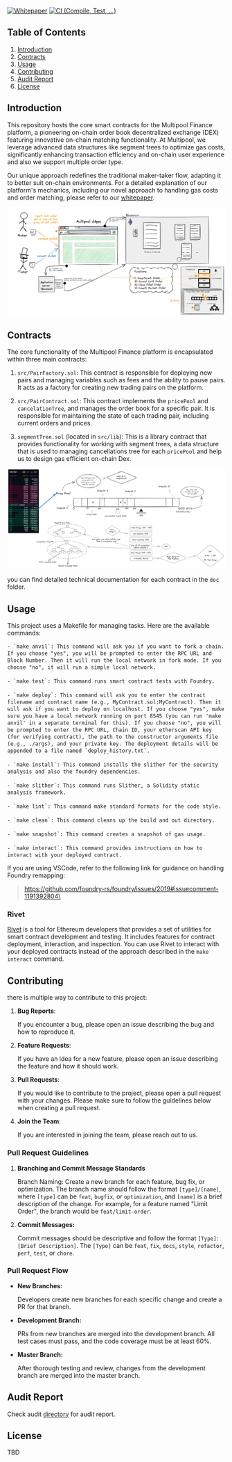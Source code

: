 [![Whitepaper](https://img.shields.io/badge/WhitePaper-Link-blue)](https://whitepaper.multipool.finance/)
[![CI (Compile, Test, ...)](https://github.com/irnb/onchain-matcher/actions/workflows/ci.yml/badge.svg)](https://github.com/Multipool-Finance/core/actions/workflows/ci.yml)


## Table of Contents
1. [Introduction](#introduction)
2. [Contracts](#contracts)
3. [Usage](#usage)
4. [Contributing](#contributing)
5. [Audit Report](#audit-report)
5. [License](#license)


## Introduction
<a name="introduction"></a>

This repository hosts the core smart contracts for the Multipool Finance platform, a pioneering on-chain order book decentralized exchange (DEX) featuring innovative on-chain matching functionality. At Multipool, we leverage advanced data structures like segment trees to optimize gas costs, significantly enhancing transaction efficiency and on-chain user experience and also we support multiple order type.

Our unique approach redefines the traditional maker-taker flow, adapting it to better suit on-chain environments. For a detailed explanation of our platform's mechanics, including our novel approach to handling gas costs and order matching, please refer to our [whitepaper](https://whitepaper.multipool.finance/).

![Multipool Finance](./doc/diagram-2.png)


## Contracts
<a name="contracts"></a>

The core functionality of the Multipool Finance platform is encapsulated within three main contracts:


1. `src/PairFactory.sol`: This contract is responsible for deploying new pairs and managing variables such as fees and the ability to pause pairs. It acts as a factory for creating new trading pairs on the platform.

2. `src/PairContract.sol`: This contract implements the `pricePool` and `cancelationTree`, and manages the order book for a specific pair. It is responsible for maintaining the state of each trading pair, including current orders and prices.

3. `segmentTree.sol` (located in `src/lib`): This is a library contract that provides functionality for working with segment trees, a data structure that is used to managing cancellations tree for each `pricePool` and help us to design gas efficient on-chain Dex.


![Multipool Finance](./doc/diagram-1.png)

you can find detailed technical documentation for each contract in the `doc` folder.


## Usage
<a name="usage"></a>

This project uses a Makefile for managing tasks. Here are the available commands:

```
- `make anvil`: This command will ask you if you want to fork a chain. If you choose "yes", you will be prompted to enter the RPC URL and Block Number. Then it will run the local network in fork mode. If you choose "no", it will run a simple local network.

- `make test`: This command runs smart contract tests with Foundry.

- `make deploy`: This command will ask you to enter the contract filename and contract name (e.g., MyContract.sol:MyContract). Then it will ask if you want to deploy on localhost. If you choose "yes", make sure you have a local network running on port 8545 (you can run 'make anvil' in a separate terminal for this). If you choose "no", you will be prompted to enter the RPC URL, Chain ID, your etherscan API key (for verifying contract), the path to the constructor arguments file (e.g., ./args), and your private key. The deployment details will be appended to a file named `deploy_history.txt`.

- `make install`: This command installs the slither for the security analysis and also the foundry dependencies.

- `make slither`: This command runs Slither, a Solidity static analysis framework.

- `make lint`: This command make standard formats for the code style.

- `make clean`: This command cleans up the build and out directory.

- `make snapshot`: This command creates a snapshot of gas usage.

- `make interact`: This command provides instructions on how to interact with your deployed contract.
```




If you are using VSCode, refer to the following link for guidance on handling Foundry remapping:

> https://github.com/foundry-rs/foundry/issues/2019#issuecomment-1191392804\

### Rivet
<a name="Rivet"></a>

[Rivet](https://github.com/paradigmxyz/rivet/tree/main) is a tool for Ethereum developers that provides a set of utilities for smart contract development and testing. It includes features for contract deployment, interaction, and inspection. You can use Rivet to interact with your deployed contracts instead of the approach described in the `make interact` command.

## Contributing
<a name="contributing"></a>

there is multiple way to contribute to this project:
1. **Bug Reports**: 

    If you encounter a bug, please open an issue describing the bug and how to reproduce it.
2. **Feature Requests**: 

    If you have an idea for a new feature, please open an issue describing the feature and how it should work.
3. **Pull Requests**: 

    If you would like to contribute to the project, please open a pull request with your changes. Please make sure to follow the guidelines below when creating a pull request.
4. **Join the Team**: 
        
    If you are interested in joining the team, please reach out to us.

### Pull Request Guidelines
1. **Branching and Commit Message Standards**

    Branch Naming: Create a new branch for each feature, bug fix, or optimization. The branch name should follow the format `[type]/[name]`, where `[type]` can be `feat`, `bugfix`, or `optimization`, and `[name]` is a brief description of the change. For example, for a feature named "Limit Order", the branch would be `feat/limit-order`.

2. **Commit Messages:**

     Commit messages should be descriptive and follow the format `[Type]`: `[Brief Description]`. The `[Type]` can be `feat`, `fix`, `docs`, `style`, `refactor`, `perf`, `test`, or `chore`.

### Pull Request Flow
* **New Branches:** 
    
    Developers create new branches for each specific change and create a PR for that branch.
* **Development Branch:** 

    PRs from new branches are merged into the development branch. All test cases must pass, and the code coverage must be at least 60%.
* **Master Branch:** 

    After thorough testing and review, changes from the development branch are merged into the master branch.



## Audit Report
<a name="audits"></a>
Check audit [directory](./audits/audit.md) for audit report. 

## License
<a name="license"></a>
TBD
